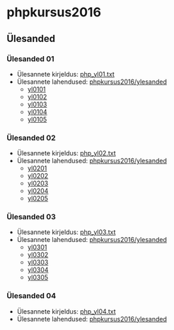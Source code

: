 phpkursus2016
=============

Ülesanded
---------

### Ülesanded 01

* Ülesannete kirjeldus: [php_yl01.txt](http://students.tmk.edu.ee/php/kursus/kodused_ylesanded/php_yl01.txt)
* Ülesannete lahendused: [phpkursus2016/ylesanded](https://github.com/kerakaru/phpkursus2016/tree/master/ylesanded)
    * [yl0101](https://github.com/kerakaru/phpkursus2016/blob/master/ylesanded/yl0101.php)
    * [yl0102](https://github.com/kerakaru/phpkursus2016/blob/master/ylesanded/yl0102.php)
    * [yl0103](https://github.com/kerakaru/phpkursus2016/blob/master/ylesanded/yl0103.php)
    * [yl0104](https://github.com/kerakaru/phpkursus2016/blob/master/ylesanded/yl0104.php)
    * [yl0105](https://github.com/kerakaru/phpkursus2016/blob/master/ylesanded/yl0105.php)

### Ülesanded 02

* Ülesannete kirjeldus: [php_yl02.txt](http://students.tmk.edu.ee/php/kursus/kodused_ylesanded/php_yl02.txt)
* Ülesannete lahendused: [phpkursus2016/ylesanded](https://github.com/kerakaru/phpkursus2016/tree/master/ylesanded)
    * [yl0201](https://github.com/kerakaru/phpkursus2016/blob/master/ylesanded/yl0201.php)
    * [yl0202](https://github.com/kerakaru/phpkursus2016/blob/master/ylesanded/yl0202.php)
    * [yl0203](https://github.com/kerakaru/phpkursus2016/blob/master/ylesanded/yl0203.php)
    * [yl0204](https://github.com/kerakaru/phpkursus2016/blob/master/ylesanded/yl0204.php)
    * [yl0205](https://github.com/kerakaru/phpkursus2016/blob/master/ylesanded/yl0205.php)

### Ülesanded 03

* Ülesannete kirjeldus: [php_yl03.txt](http://students.tmk.edu.ee/php/kursus/kodused_ylesanded/php_yl03.txt)
* Ülesannete lahendused: [phpkursus2016/ylesanded](https://github.com/kerakaru/phpkursus2016/tree/master/ylesanded)
    * [yl0301](https://github.com/kerakaru/phpkursus2016/blob/master/ylesanded/yl0301.php)
    * [yl0302](https://github.com/kerakaru/phpkursus2016/blob/master/ylesanded/yl0302.php)
    * [yl0303](https://github.com/kerakaru/phpkursus2016/blob/master/ylesanded/yl0303.php)
    * [yl0304](https://github.com/kerakaru/phpkursus2016/blob/master/ylesanded/yl0304.php)
    * [yl0305](https://github.com/kerakaru/phpkursus2016/blob/master/ylesanded/yl0305.php)

### Ülesanded 04

* Ülesannete kirjeldus: [php_yl04.txt](http://students.tmk.edu.ee/php/kursus/kodused_ylesanded/php_yl04.txt)
* Ülesannete lahendused: [phpkursus2016/ylesanded](https://github.com/kerakaru/phpkursus2016/tree/master/ylesanded)
